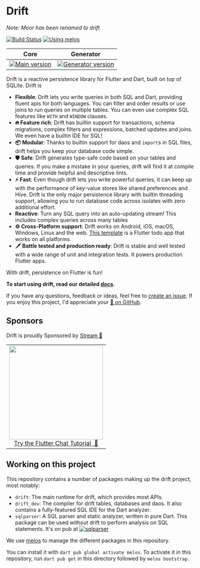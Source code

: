 # Drift

_Note: Moor has been renamed to drift_

[![Build Status](https://github.com/simolus3/drift/actions/workflows/main.yml/badge.svg)](https://github.com/simolus3/drift/actions/workflows/main.yml/badge.svg)
[![Using melos](https://img.shields.io/badge/maintained%20with-melos-f700ff.svg?style=flat-square)](https://github.com/invertase/melos)

| Core                                                                                      | Generator                                                                                              |
| :---------------------------------------------------------------------------------------: | :----------------------------------------------------------------------------------------------------: |
| [![Main version](https://img.shields.io/pub/v/drift.svg)](https://pub.dev/packages/drift) | [![Generator version](https://img.shields.io/pub/v/drift_dev.svg)](https://pub.dev/packages/drift_dev) |

Drift is a reactive persistence library for Flutter and Dart, built on top of
SQLite.
Drift is

- __Flexible__: Drift lets you write queries in both SQL and Dart,
providing fluent apis for both languages. You can filter and order results
or use joins to run queries on multiple tables. You can even use complex
SQL features like `WITH` and `WINDOW` clauses.
- __🔥 Feature rich__: Drift has builtin support for transactions, schema
migrations, complex filters and expressions, batched updates and joins. We
even have a builtin IDE for SQL!
- __📦 Modular__: Thanks to builtin support for daos and `import`s in SQL files, drift helps you keep your database code simple.
- __🛡️ Safe__: Drift generates type-safe code based on your tables and queries. If you make a mistake in your queries, drift will find it at compile time and
provide helpful and descriptive lints.
- __⚡ Fast__: Even though drift lets you write powerful queries, it can keep
up with the performance of key-value stores like shared preferences and Hive. Drift is the only major persistence library with builtin threading support, allowing you to run database code across isolates with zero additional effort.
- __Reactive__: Turn any SQL query into an auto-updating stream! This includes complex queries across many tables
- __⚙️ Cross-Platform support__: Drift works on Android, iOS, macOS, Windows, Linux and the web. [This template](https://github.com/simolus3/drift/tree/develop/examples/app) is a Flutter todo app that works on all platforms.
- __🗡️ Battle tested and production ready__: Drift is stable and well tested with a wide range of unit and integration tests. It powers production Flutter apps.

With drift, persistence on Flutter is fun!

__To start using drift, read our detailed [docs](https://drift.simonbinder.eu/docs/getting-started/).__

If you have any questions, feedback or ideas, feel free to [create an
issue](https://github.com/simolus3/drift/issues/new). If you enjoy this
project, I'd appreciate your [🌟 on GitHub](https://github.com/simolus3/drift/).

## Sponsors

Drift is proudly Sponsored by [Stream 💙](https://getstream.io/chat/sdk/flutter/?utm_source=Moor&utm_medium=Github_Repo_Content_Ad&utm_content=Developer&utm_campaign=Moor_July2022_FlutterChatSDK_klmh22)

<p align="center">
<table>
    <tbody>
        <tr>
            <td align="center">
                <a href="https://getstream.io/chat/sdk/flutter/?utm_source=Moor&utm_medium=Github_Repo_Content_Ad&utm_content=Developer&utm_campaign=Moor_July2022_FlutterChatSDK_klmh22" target="_blank"><img width="250px" src="https://stream-blog.s3.amazonaws.com/blog/wp-content/uploads/fc148f0fc75d02841d017bb36e14e388/Stream-logo-with-background-.png"/></a><br/><span><a href="https://getstream.io/chat/sdk/flutter/?utm_source=Moor&utm_medium=Github_Repo_Content_Ad&utm_content=Developer&utm_campaign=Moor_July2022_FlutterChatSDK_klmh22" target="_blank">Try the Flutter Chat Tutorial &nbsp💬</a></span>
            </td>
        </tr>
    </tbody>
</table>
</p>

## Working on this project

This repository contains a number of packages making up the drift project, most
notably:

- `drift`: The main runtime for drift, which provides most APIs.
- `drift_dev`: The compiler for drift tables, databases and daos. It
   also contains a fully-featured SQL IDE for the Dart analyzer.
- `sqlparser`: A SQL parser and static analyzer, written in pure Dart. This package can be used without drift to perform analysis on SQL statements.
It's on pub at
[![sqlparser](https://img.shields.io/pub/v/sqlparser.svg)](https://pub.dev/packages/sqlparser)

We use [melos](https://melos.invertase.dev/) to manage the different packages
in this repository.

You can install it with `dart pub global activate melos`. To activate it in this
repository, run `dart pub get` in this directory followed by `melos bootstrap`.


